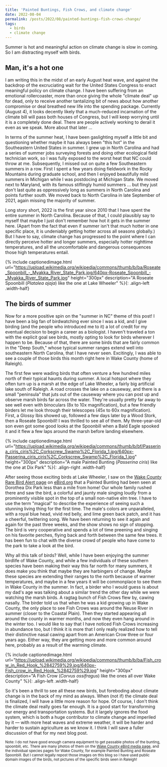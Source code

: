 ```yaml
---
title: 'Painted Buntings, Fish Crows, and climate change'
date: 2022-08-04
permalink: /posts/2022/08/painted-buntings-fish-crows-change/
tags:
  - birds
  - climate change
---
```


Summer is hot and meaningful action on climate change is slow in coming. So I am distracting myself with birds.

<!--break-->

## Man, it's a hot one

I am writing this in the midst of an early August heat wave, and against the backdrop of the excruciating wait for the United States Congress to enact meaningful policy on climate change. I have been suffering from an emotional rollercoaster, more than once giving the whole "climate deal" up for dead, only to receive another tantalizing bit of news about how another compromise or deal breathed new life into the spending package. Currently (August 4), it looks decently likely that a much-reduced incarnation of the climate bill will pass both houses of Congress, but I will keep worrying until it is a completely done deal. There are people actively working to derail it even as we speak. More about that later ...

In terms of the summer heat, I have been gaslighting myself a little bit and questioning whether maybe it has always been "this hot" in the Southeastern United States in summer. I grew up in North Carolina and had a series of summer jobs surveying forests and doing other ecological field technician work, so I was fully exposed to the worst heat that NC could throw at me. Subsequently, I missed out on quite a few Southeastern summers in a row. First I spent a few years doing fieldwork in the Rocky Mountains during graduate school, and then I enjoyed beautifully mild summers in Michigan while I was postdocing at Michigan State. We moved next to Maryland, with its famous stiflingly humid summers ... but they just don't last quite as oppressively long as summers in North Carolina and points further south. We moved back to North Carolina in late September of 2021, again missing the majority of summer. 

Long story short, 2022 is the first year since 2010 that I have spent the entire summer in North Carolina. Because of that, I could plausibly say to myself that maybe I just don't remember how hot it gets in the summer here. (Apart from the fact that even if summer isn't that much hotter in one specific place, it is undeniably getting hotter across all seasons globally.) But I have to say, climate change has progressed to the point where I can directly perceive hotter and longer summers, especially hotter nighttime temperatures, and all the uncomfortable and dangerous consequences those high temperatures entail.

{% include captionedimage.html url="https://upload.wikimedia.org/wikipedia/commons/thumb/b/ba/Roseate_Spoonbill_-_Myakka_River_State_Park.jpg/640px-Roseate_Spoonbill_-_Myakka_River_State_Park.jpg" height="300px" description="A Roseate Spoonbill (<i>Platalea ajaja</i>) like the one at Lake Wheeler" %}{: .align-left .width-half}

## The birds of summer

Now for a more positive spin on the "summer in NC" theme of this post! I have been a big fan of birdwatching ever since I was a kid, and I give birding (and the people who introduced me to it) a lot of credit for my eventual decision to begin a career as a biologist. I haven't traveled a ton with the explicit goal see birds, mostly opting to look for birds wherever I happen to be. Because of that, there are some birds that are fairly common in the "Deep South," whose typical summer ranges extend well into southeastern North Carolina, that I have never seen. Excitingly, I was able to see a couple of those birds this month right here in Wake County (home of Raleigh). 

The first few were wading birds that often venture a few hundred miles north of their typical haunts during summer. A local hotspot where they often turn up is a marsh at the edge of Lake Wheeler, a fairly big artificial lake south of Raleigh. A road crosses the lake on a causeway, and there is a small "peninsula" that juts out of the causeway where you can post up and observe marsh birds far across the water. They're usually pretty far away to see well even with binoculars (8x to 10x magnification), but a few friendly birders let me look through their telescopes (45x to 60x magnification). First, a Glossy Ibis showed up, followed a few days later by a Wood Stork, then a Roseate Spoonbill! I was thrilled to see all of them. My three-year-old son even got some good looks at the Spoonbill when a Bald Eagle spooked it and it flew a few laps around the marsh before landing elsewhere. 

{% include captionedimage.html url="https://upload.wikimedia.org/wikipedia/commons/thumb/b/bf/Passerina_ciris_ciris%2C_Corkscrew_Swamp%2C_Florida_1.jpg/640px-Passerina_ciris_ciris%2C_Corkscrew_Swamp%2C_Florida_1.jpg" height="300px" description="A male Painted Bunting (<i>Passerina ciris</i>) like the one at Dix Park" %}{: .align-right .width-half}

After seeing those exciting birds at Lake Wheeler, I saw on the [Wake County Rare Bird Alert page][rba] on [eBird.org][ebird] that a Painted Bunting had been seen at Dorothea Dix Park less than a mile from home! Our whole family rushed there and saw the bird, a colorful and jaunty male singing loudly from a prominently visible spot in the top of a small non-native elm tree. I have to use the term "magical" to describe the experience of seeing such a stunning living thing for the first time. The male's colors are unparalleled, with a royal blue head, vivid red belly, and lime green back patch, and it has a cheerful, twittering song. We have been returning to see it again and again for the past three weeks, and the show shows no sign of stopping. The bird is very cooperative and spends a lot of time preening and singing on his favorite perches, flying back and forth between the same few trees. It has been fun to chat with the diverse crowd of people who have come to the park to take a look at the bird.

Why all this talk of birds? Well, while I have been enjoying the summer birdlife of Wake County, and while a few individuals of these southern species have been making their way this far north for many summers, it does make you think that maybe they are harbingers of change. Maybe these species are extending their ranges to the north because of warmer temperatures, and maybe in a few years it will be commonplace to see them in Wake County in the summer. In fact, a birder who I would guess is about my dad's age was talking about a similar trend the other day while we were watching the marsh birds. A ragtag bunch of Fish Crows flew by, cawing nasally. The birder told us that when he was a kid growing up in Wake County, the only place to see Fish Crows was around the Neuse River in summer (closer to the Coastal Plain). Then they started appearing all around the county in warmer months, and now they even hang around in the winter too. I would like to say that I have noticed Fish Crows increasing in abundance too, but I think it is more that I only really realized how to tell their distinctive nasal cawing apart from an American Crow three or four years ago. Either way, they are getting more and more common around here, probably as a result of the warming climate.

{% include captionedimage.html url="https://upload.wikimedia.org/wikipedia/commons/thumb/b/ba/Fish_crow_in_Red_Hook_%2842759%29.jpg/640px-Fish_crow_in_Red_Hook_%2842759%29.jpg" height="300px" description="A Fish Crow (<i>Corvus ossifragus</i>) like the ones all over Wake County" %}{: .align-left .width-half}

So it's been a thrill to see all these new birds, but foreboding about climate change is in the back of my mind as always. When (not if) the climate deal is finalized, I will have a little more reason for hope. Of course, I don't think the climate deal really goes far enough. It is a good start for transforming our energy and transportation systems. But it largely ignores the food system, which is both a huge contributor to climate change and imperiled by it &mdash; with more heat waves and extreme weather, it will be harder and harder to sustain agriculture as we know it. I think I will save a fuller discussion of that for my next blog post.

<small>Note: I do not have good enough camera equipment to get passable photos of the bunting, spoonbill, etc. There are many photos of them on the [Wake County eBird media page][wake], and the individual species pages for Wake County, for example Painted Bunting and Roseate Spoonbill. But I cannot legally repost those images on this blog so I have used public domain images of the birds, not pictures of the specific birds seen in Raleigh!</small> 

<!--links below-->
[rba]: https://ebird.org/alert/rba/US-NC-183
[ebird]: https://ebird.org
[wake]: https://media.ebird.org/catalog?regionCode=US-NC-183&sort=rating_rank_desc&daysSinceUp=7
